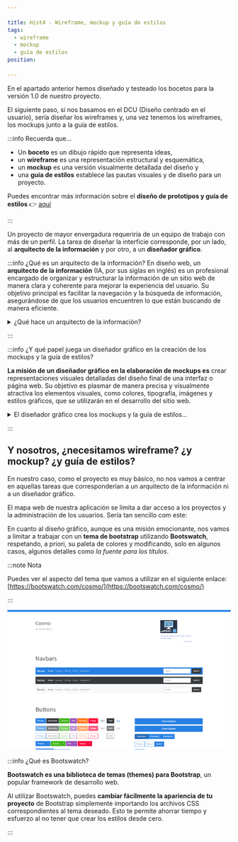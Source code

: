 ```yaml
---

title: Hist4 - Wireframe, mockup y guía de estilos
tags:
  - wireframe
  - mockup
  - guía de estilos
position: 

---
```


En el apartado anterior hemos diseñado y testeado los bocetos para la versión 1.0 de nuestro proyecto.

El siguiente paso, si nos basamos en el DCU (Diseño centrado en el usuario), sería diseñar los wireframes y, una vez tenemos los wireframes, los mockups junto a la guía de estilos.

:::info Recuerda que...

- Un **boceto** es un dibujo rápido que representa ideas, 
- un **wireframe** es una representación estructural y esquemática, 
- un **mockup** es una versión visualmente detallada del diseño y 
- una **guía de estilos** establece las pautas visuales y de diseño para un proyecto. 

Puedes encontrar más información sobre el **diseño de prototipos y guía de estilos** 👉 [aquí](#)

:::

Un proyecto de mayor envergadura requeriría de un equipo de trabajo con más de un perfil. La tarea de diseñar la interficie corresponde, por un lado, al **arquitecto de la información** y por otro, a un **diseñador gráfico**.

:::info ¿Qué es un arquitecto de la información?
En diseño web, un **arquitecto de la información** (IA, por sus siglas en inglés) es un profesional encargado de organizar y estructurar la información de un sitio web de manera clara y coherente para mejorar la experiencia del usuario. Su objetivo principal es facilitar la navegación y la búsqueda de información, asegurándose de que los usuarios encuentren lo que están buscando de manera eficiente.

<details>
<summary>
¿Qué hace un arquitecto de la información?
</summary>

**El arquitecto de la información se enfoca en varios aspectos del diseño web**, como la disposición y organización de los contenidos, la estructura de menús y enlaces, la taxonomía y la categorización de la información, y la creación de esquemas de navegación. Trabaja en estrecha colaboración con diseñadores, desarrolladores y especialistas en experiencia de usuario para crear una estructura coherente y lógica.

Las responsabilidades del arquitecto de la información pueden incluir:

- Análisis de requisitos: Comprender las necesidades y objetivos del sitio web, identificar los requerimientos de información y determinar la mejor manera de organizarla.

- Diseño de la estructura de información: Crear una estructura jerárquica y lógica para los contenidos del sitio web, estableciendo relaciones y categorías claras.

- Creación de esquemas de navegación: Definir la disposición de los menús, la ubicación de los enlaces y la forma en que los usuarios se desplazarán por el sitio web.

- Desarrollo de taxonomías: Clasificar y categorizar la información en términos de etiquetas, categorías y metadatos para facilitar la búsqueda y la recuperación de información.

- Diseño de wireframes y prototipos: Crear representaciones visuales de la estructura y organización de la información mediante wireframes y prototipos interactivos.

- Pruebas y evaluación: Realizar pruebas de usabilidad para verificar la efectividad de la arquitectura de la información y realizar ajustes según sea necesario.

En resumen, el arquitecto de la información en diseño web se encarga de organizar y estructurar la información de manera lógica y coherente, asegurando una experiencia de usuario mejorada y facilitando la navegación y búsqueda de información en un sitio web.
</details>

:::

:::info ¿Y qué papel juega un diseñador gráfico en la creación de los mockups y la guía de estilos?

**La misión de un diseñador gráfico en la elaboración de mockups es** crear representaciones visuales detalladas del diseño final de una interfaz o página web. Su objetivo es plasmar de manera precisa y visualmente atractiva los elementos visuales, como colores, tipografía, imágenes y estilos gráficos, que se utilizarán en el desarrollo del sitio web.
<details>
<summary>
El diseñador gráfico crea los mockups y la guía de estilos...
</summary>

El diseñador gráfico trabaja estrechamente con el equipo de diseño y desarrollo para convertir los conceptos y requisitos del proyecto en diseños visuales tangibles. 

Utiliza herramientas de diseño gráfico y software de prototipado para crear mockups que reflejen el diseño final del sitio web, incluyendo la disposición de los elementos, la jerarquía visual y la experiencia de usuario.

Por otro lado, la misión del diseñador gráfico en la **guía de estilos** de un proyecto web es establecer y definir los estándares de diseño y las pautas visuales que se utilizarán en todo el sitio web. 

El diseñador gráfico se encarga de crear una guía de estilos que incluya información sobre colores, tipografía, iconos, logotipos, espaciado, estilos de botones y otros elementos visuales.

La **guía de estilos** proporciona coherencia y uniformidad en el diseño del proyecto web, permitiendo que todos los elementos visuales se mantengan consistentes en todas las páginas y secciones. El diseñador gráfico asegura que los diseños de los mockups se alineen con las pautas establecidas en la guía de estilos, garantizando una apariencia visual coherente y una experiencia de usuario fluida en todo el sitio web.

En resumen, la misión de un diseñador gráfico en la elaboración de mockups es crear representaciones visuales detalladas del diseño final de una interfaz o página web, mientras que en la guía de estilos su misión es establecer y definir los estándares de diseño y las pautas visuales que se aplicarán en todo el proyecto web. Ambos roles son esenciales para garantizar un diseño visualmente atractivo, coherente y efectivo en el desarrollo de un sitio web.
</details>

:::

## Y nosotros, ¿necesitamos wireframe? ¿y mockup? ¿y guía de estilos?

En nuestro caso, como el proyecto es muy básico, no nos vamos a centrar en aquellas tareas que corresponderían a un arquitecto de la información ni a un diseñador gráfico.

El mapa web de nuestra aplicación se limita a dar acceso a los proyectos y la administración de los usuarios. Sería tan sencillo com este:

En cuanto al diseño gráfico, aunque es una misión emocionante, nos vamos a limitar a trabajar con un **tema de bootstrap** utilizando **Bootswatch**, respetando, a priori, su paleta de colores y modificando, solo en algunos casos, algunos detalles como *la fuente para los títulos*.

:::note Nota

Puedes ver el aspecto del tema que vamos a utilizar en el siguiente enlace: [https://bootswatch.com/cosmo/](https://bootswatch.com/cosmo/)

:::

![Bootswatch](/imagenes/v1/bootswatch.png)

:::info ¿Qué es Bootswatch?

**Bootswatch es una biblioteca de temas (themes) para Bootstrap**, un popular framework de desarrollo web.

Al utilizar Bootswatch, puedes **cambiar fácilmente la apariencia de tu proyecto** de Bootstrap simplemente importando los archivos CSS correspondientes al tema deseado. Esto te permite ahorrar tiempo y esfuerzo al no tener que crear los estilos desde cero.

:::



